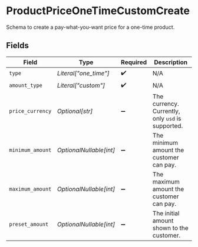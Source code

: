 # ProductPriceOneTimeCustomCreate

Schema to create a pay-what-you-want price for a one-time product.


## Fields

| Field                                             | Type                                              | Required                                          | Description                                       |
| ------------------------------------------------- | ------------------------------------------------- | ------------------------------------------------- | ------------------------------------------------- |
| `type`                                            | *Literal["one_time"]*                             | :heavy_check_mark:                                | N/A                                               |
| `amount_type`                                     | *Literal["custom"]*                               | :heavy_check_mark:                                | N/A                                               |
| `price_currency`                                  | *Optional[str]*                                   | :heavy_minus_sign:                                | The currency. Currently, only `usd` is supported. |
| `minimum_amount`                                  | *OptionalNullable[int]*                           | :heavy_minus_sign:                                | The minimum amount the customer can pay.          |
| `maximum_amount`                                  | *OptionalNullable[int]*                           | :heavy_minus_sign:                                | The maximum amount the customer can pay.          |
| `preset_amount`                                   | *OptionalNullable[int]*                           | :heavy_minus_sign:                                | The initial amount shown to the customer.         |